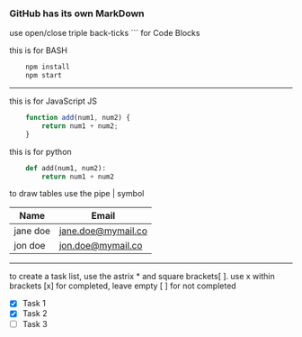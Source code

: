 <!-- Git Hub Mark Down-->
### GitHub has its own MarkDown

<!-- Code Blocks -->
use open/close triple back-ticks ``` for Code Blocks

this is for BASH

```BASH
    npm install
    npm start
```

---

this is for JavaScript JS

```javascript
    function add(num1, num2) {
        return num1 + num2;
    }
```

this is for python

```python
    def add(num1, num2):
        return num1 + num2
```

<!-- Tables -->
to draw tables use the pipe | symbol

| Name      | Email            |
| --------- | ---------------- |
| jane doe  | jane.doe@mymail.co |
| jon doe   | jon.doe@mymail.co  |

---
<!-- Task List -->
to create a task list, use the astrix * and square brackets[ ]. use x within brackets [x] for completed, leave empty [ ] for not completed

* [x] Task 1
* [x] Task 2
* [ ] Task 3